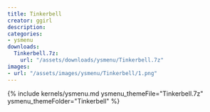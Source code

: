 ```yaml
---
title: Tinkerbell
creator: ggirl
description: 
categories:
- ysmenu
downloads:
  Tinkerbell.7z:
    url: "/assets/downloads/ysmenu/Tinkerbell.7z"
images:
- url: "/assets/images/ysmenu/Tinkerbell/1.png"
---
```


{% include kernels/ysmenu.md ysmenu_themeFile="Tinkerbell.7z" ysmenu_themeFolder="Tinkerbell" %}
